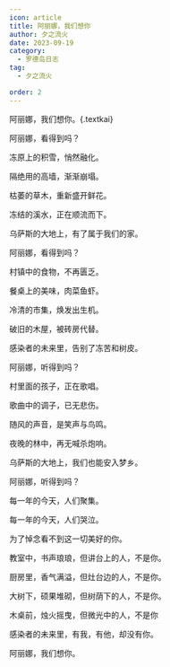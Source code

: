 ```yaml
---
icon: article
title: 阿丽娜，我们想你
author: 夕之流火
date: 2023-09-19
category:
  - 罗德岛日志
tag:
  - 夕之流火

order: 2
---
```


阿丽娜，我们想你。{.textkai}

<!-- more -->

阿丽娜，看得到吗？

冻原上的积雪，悄然融化。

隔绝用的高墙，渐渐崩塌。

枯萎的草木，重新盛开鲜花。

冻结的溪水，正在顺流而下。

乌萨斯的大地上，有了属于我们的家。

阿丽娜，看得到吗？

村镇中的食物，不再匮乏。

餐桌上的美味，肉菜鱼虾。

冷清的市集，焕发出生机。

破旧的木屋，被砖房代替。

感染者的未来里，告别了冻苦和树皮。

阿丽娜，听得到吗？

村里面的孩子，正在歌唱。

歌曲中的调子，已无悲伤。

随风的声音，是笑声与鸟鸣。

夜晚的林中，再无喊杀炮响。

乌萨斯的大地上，我们也能安入梦乡。

阿丽娜，听得到吗？

每一年的今天，人们聚集。

每一年的今天，人们哭泣。

为了悼念看不到这一切美好的你。

教室中，书声琅琅，但讲台上的人，不是你。

厨房里，香气满溢，但灶台边的人，不是你。

大树下，硕果堆砌，但树荫下的人，不是你。

木桌前，烛火摇曳，但微光中的人，不是你

感染者的未来里，有我，有他，却没有你。

阿丽娜，我们想你。<eod />

<FakeAds />